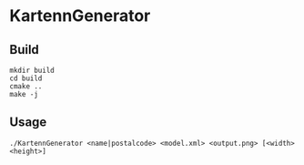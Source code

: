 # KartennGenerator

## Build
```
mkdir build
cd build
cmake ..
make -j
```

## Usage
```
./KartennGenerator <name|postalcode> <model.xml> <output.png> [<width> <height>]
```
